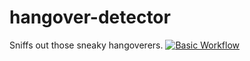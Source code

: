 # hangover-detector
Sniffs out those sneaky hangoverers.
[![Basic Workflow](https://github.com/BabaJaguska/hangover-detector/actions/workflows/basic_workflow.yaml/badge.svg)](https://github.com/BabaJaguska/hangover-detector/actions/workflows/basic_workflow.yaml)

